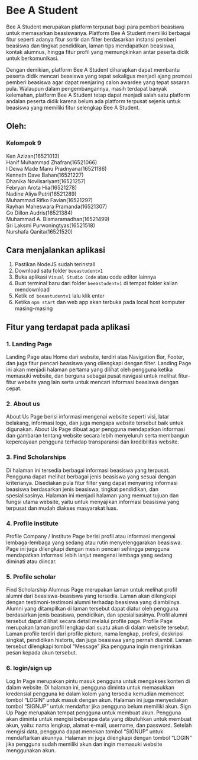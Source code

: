 # Bee A Student

Bee A Student merupakan platform terpusat bagi para pemberi beasiswa untuk memasarkan beasiswanya. Platform Bee A Student memiliki berbagai fitur seperti adanya fitur sortir dan filter berdasarkan instansi pemberi beasiswa dan tingkat pendidikan, laman tips mendapatkan beasiswa, kontak alumnus, hingga fitur profil yang memungkinkan antar peserta didik untuk berkomunikasi.

Dengan demikian, platform Bee A Student diharapkan dapat membantu peserta didik mencari beasiswa yang tepat sekaligus menjadi ajang promosi pemberi beasiswa agar dapat menjaring calon awardee yang tepat sasaran pula. Walaupun dalam pengembangannya, masih terdapat banyak kelemahan, platform Bee A Student tetap dapat menjadi salah satu platform andalan peserta didik karena belum ada platform terpusat sejenis untuk beasiswa yang memiliki fitur selengkap Bee A Student.


## Oleh:
### Kelompok 9 
Ken Azizan(16521013) \
Hanif Muhammad Zhafran(16521066) \
I Dewa Made Manu Pradnyana(16521186) \
Kenneth Dave Bahan(16521227) \
Dhanika Novlisariyant(16521257) \
Febryan Arota Hia(16521278) \
Nadine Aliya Putri(16521289) \
Muhammad Rifko Favian(16521297) \
Rayhan Maheswara Pramanda(16521307) \
Go Dillon Audris(16521384) \
Muhammad A. Bismaramadhan(16521499) \
Sri Laksmi Purwoningtyas(16521518) \
Nurshafa Qanita(16521520)

## Cara menjalankan aplikasi
1. Pastikan NodeJS sudah terinstall
2. Download satu folder `beeastudentv1`
3. Buka aplikasi `Visual Studio Code` atau code editor lainnya
4. Buat terminal baru dari folder `beeastudentv1` di tempat folder kalian mendownload
5. Ketik `cd beeastudentv1` lalu klik enter
6. Ketika `npm start` dan web app akan terbuka pada local host komputer masing-masing

## Fitur yang terdapat pada aplikasi
### 1. Landing Page  
Landing Page atau Home dari website, terdiri atas Navigation Bar, Footer, dan juga fitur    pencari beasiswa yang dilengkapi dengan filter. Landing Page ini akan menjadi halaman pertama   yang dilihat oleh pengguna ketika memasuki website, dan berguna sebagai pusat navigasi untuk melihat fitur-fitur website yang lain serta untuk mencari informasi beasiswa dengan cepat.

### 2. About us  
About Us Page berisi informasi mengenai website seperti visi, latar belakang, informasi logo,   dan juga mengapa website tersebut baik untuk digunakan. About Us Page dibuat agar pengguna  mendapatkan informasi dan gambaran tentang website secara lebih menyeluruh serta membangun  kepercayaan pengguna terhadap transparansi dan kredibilitas website.

### 3. Find Scholarships  
Di halaman ini tersedia berbagai informasi beasiswa yang terpusat. Pengguna dapat melihat   berbagai jenis beasiswa yang sesuai dengan kriterianya. Disediakan pula fitur filter yang dapat menyaring informasi beasiswa berdasarkan jenis beasiswa, tingkat pendidikan, dan    spesialisasinya. Halaman ini menjadi halaman yang memuat tujuan dan fungsi utama website, yaitu untuk menyajikan informasi beasiswa yang terpusat dan mudah diakses masyarakat luas.

### 4. Profile institute
Profile Company / Institute Page berisi profil atau informasi mengenai lembaga-lembaga yang sedang atau rutin menyelenggarakan beasiswa. Page ini juga dilengkapi dengan mesin pencari sehingga pengguna mendapatkan informasi lebih lanjut mengenai lembaga yang sedang diminati atau diincar.

### 5. Profile scholar
Find Scholarship Alumnus Page merupakan laman untuk melihat profil alumni dari beasiswa-beasiswa yang tersedia. Laman akan dilengkapi dengan testimoni-testimoni alumni terhadap beasiswa yang diambilnya. Alumni yang ditampilkan di laman tersebut dapat diatur oleh pengguna berdasarkan jenis beasiswa, pendidikan, dan spesialisasinya. Profil alumni tersebut dapat dilihat secara detail melalui profile page.
Profile Page merupakan laman profil lengkap dari suatu akun di dalam website tersebut. Laman profile terdiri dari profile picture, nama lengkap, profesi, deskripsi singkat, pendidikan historis, dan juga beasiswa yang pernah diambil. Laman tersebut dilengkapi tombol “Message” jika pengguna ingin mengirimkan pesan kepada akun tersebut. 

### 6. login/sign up
Log In Page merupakan pintu masuk pengguna untuk mengakses konten di dalam website. Di halaman ini, pengguna diminta untuk memasukkan kredensial pengguna ke dalam kolom yang tersedia kemudian memencet tombol “LOGIN” untuk masuk dengan akun. Halaman ini juga menyediakan tombol “SIGNUP” untuk mendaftar jika pengguna belum memiliki akun. 
Sign Up Page merupakan tempat pengguna untuk membuat akun. Pengguna akan diminta untuk mengisi beberapa data yang dibutuhkan untuk membuat akun, yaitu: nama lengkap, alamat e-mail, username, dan password. Setelah mengisi data, pengguna dapat menekan tombol “SIGNUP” untuk mendaftarkan akunnya. Halaman ini juga dilengkapi dengan tombol “LOGIN” jika pengguna sudah memiliki akun dan ingin memasuki website menggunakan akun.

